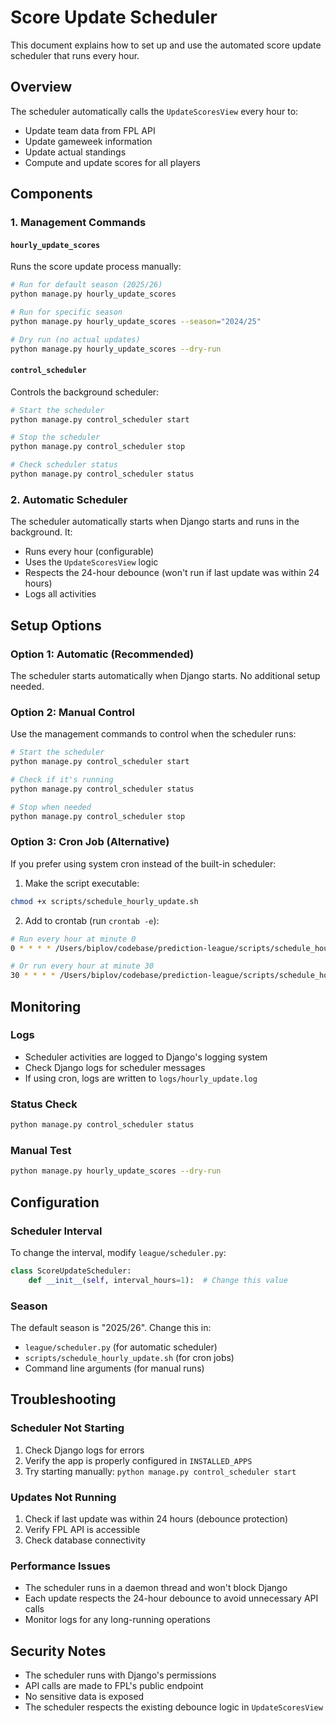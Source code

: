 # Score Update Scheduler

This document explains how to set up and use the automated score update scheduler that runs every hour.

## Overview

The scheduler automatically calls the `UpdateScoresView` every hour to:
- Update team data from FPL API
- Update gameweek information
- Update actual standings
- Compute and update scores for all players

## Components

### 1. Management Commands

#### `hourly_update_scores`
Runs the score update process manually:
```bash
# Run for default season (2025/26)
python manage.py hourly_update_scores

# Run for specific season
python manage.py hourly_update_scores --season="2024/25"

# Dry run (no actual updates)
python manage.py hourly_update_scores --dry-run
```

#### `control_scheduler`
Controls the background scheduler:
```bash
# Start the scheduler
python manage.py control_scheduler start

# Stop the scheduler
python manage.py control_scheduler stop

# Check scheduler status
python manage.py control_scheduler status
```

### 2. Automatic Scheduler

The scheduler automatically starts when Django starts and runs in the background. It:
- Runs every hour (configurable)
- Uses the `UpdateScoresView` logic
- Respects the 24-hour debounce (won't run if last update was within 24 hours)
- Logs all activities

## Setup Options

### Option 1: Automatic (Recommended)
The scheduler starts automatically when Django starts. No additional setup needed.

### Option 2: Manual Control
Use the management commands to control when the scheduler runs:
```bash
# Start the scheduler
python manage.py control_scheduler start

# Check if it's running
python manage.py control_scheduler status

# Stop when needed
python manage.py control_scheduler stop
```

### Option 3: Cron Job (Alternative)
If you prefer using system cron instead of the built-in scheduler:

1. Make the script executable:
```bash
chmod +x scripts/schedule_hourly_update.sh
```

2. Add to crontab (run `crontab -e`):
```bash
# Run every hour at minute 0
0 * * * * /Users/biplov/codebase/prediction-league/scripts/schedule_hourly_update.sh

# Or run every hour at minute 30
30 * * * * /Users/biplov/codebase/prediction-league/scripts/schedule_hourly_update.sh
```

## Monitoring

### Logs
- Scheduler activities are logged to Django's logging system
- Check Django logs for scheduler messages
- If using cron, logs are written to `logs/hourly_update.log`

### Status Check
```bash
python manage.py control_scheduler status
```

### Manual Test
```bash
python manage.py hourly_update_scores --dry-run
```

## Configuration

### Scheduler Interval
To change the interval, modify `league/scheduler.py`:
```python
class ScoreUpdateScheduler:
    def __init__(self, interval_hours=1):  # Change this value
```

### Season
The default season is "2025/26". Change this in:
- `league/scheduler.py` (for automatic scheduler)
- `scripts/schedule_hourly_update.sh` (for cron jobs)
- Command line arguments (for manual runs)

## Troubleshooting

### Scheduler Not Starting
1. Check Django logs for errors
2. Verify the app is properly configured in `INSTALLED_APPS`
3. Try starting manually: `python manage.py control_scheduler start`

### Updates Not Running
1. Check if last update was within 24 hours (debounce protection)
2. Verify FPL API is accessible
3. Check database connectivity

### Performance Issues
- The scheduler runs in a daemon thread and won't block Django
- Each update respects the 24-hour debounce to avoid unnecessary API calls
- Monitor logs for any long-running operations

## Security Notes

- The scheduler runs with Django's permissions
- API calls are made to FPL's public endpoint
- No sensitive data is exposed
- The scheduler respects the existing debounce logic in `UpdateScoresView`
